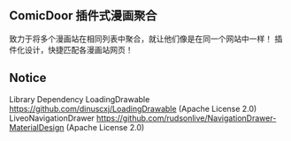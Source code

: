 ## ComicDoor 插件式漫画聚合
致力于将多个漫画站在相同列表中聚合，就让他们像是在同一个网站中一样！
插件化设计，快捷匹配各漫画站网页！

## Notice
Library Dependency
LoadingDrawable https://github.com/dinuscxj/LoadingDrawable (Apache License 2.0)
LiveoNavigationDrawer https://github.com/rudsonlive/NavigationDrawer-MaterialDesign (Apache License 2.0)
